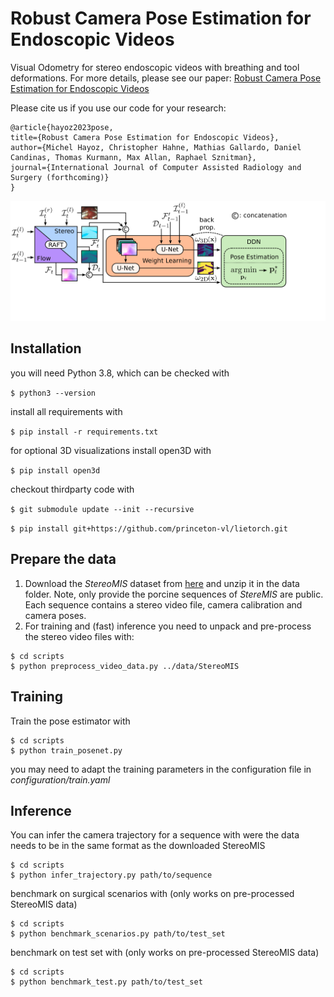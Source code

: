 <!-- title -->
# Robust Camera Pose Estimation for Endoscopic Videos

Visual Odometry for stereo endoscopic videos with breathing and tool deformations. For more details, please see our paper:
[Robust Camera Pose Estimation for Endoscopic Videos](https://arxiv.org/abs/2304.08023v1) 

Please cite us if you use our code for your research:

```
@article{hayoz2023pose,
title={Robust Camera Pose Estimation for Endoscopic Videos},
author={Michel Hayoz, Christopher Hahne, Mathias Gallardo, Daniel Candinas, Thomas Kurmann, Max Allan, Raphael Sznitman},
journal={International Journal of Computer Assisted Radiology and Surgery (forthcoming)}
}
```

![Alt text](./system_overview.png)
## Installation

you will need Python 3.8, which can be checked with

``` $ python3 --version ```

install all requirements with

``` $ pip install -r requirements.txt ```

for optional 3D visualizations install open3D with

``` $ pip install open3d ```

checkout thirdparty code with

``` $ git submodule update --init --recursive ```

``` $ pip install git+https://github.com/princeton-vl/lietorch.git ```

## Prepare the data
1. Download the *StereoMIS* dataset from [here](10.5281/zenodo.7727692) and unzip it in the data folder.
Note, only provide the porcine sequences of *StereMIS* are public. Each sequence contains a stereo video file, 
camera calibration and camera poses.
2. For training and (fast) inference you need to unpack and pre-process the stereo video files with:
``` 
$ cd scripts
$ python preprocess_video_data.py ../data/StereoMIS
```    

## Training
Train the pose estimator with
``` 
$ cd scripts
$ python train_posenet.py
```
you may need to adapt the training parameters in the configuration file in *configuration/train.yaml*   

## Inference
You can infer the camera trajectory for a sequence with were the data needs to be in the same format as the downloaded StereoMIS
``` 
$ cd scripts
$ python infer_trajectory.py path/to/sequence
```

benchmark on surgical scenarios with (only works on pre-processed StereoMIS data)
``` 
$ cd scripts
$ python benchmark_scenarios.py path/to/test_set
```

benchmark on test set with (only works on pre-processed StereoMIS data)
``` 
$ cd scripts
$ python benchmark_test.py path/to/test_set
```


